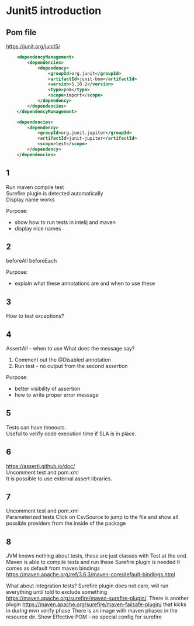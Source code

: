 # Junit5 introduction 



## Pom file 

https://junit.org/junit5/

```xml
	<dependencyManagement>
		<dependencies>
			<dependency>
				<groupId>org.junit</groupId>
				<artifactId>junit-bom</artifactId>
				<version>5.10.2</version>
				<type>pom</type>
				<scope>import</scope>
			</dependency>
		</dependencies>
	</dependencyManagement>

    <dependencies>
        <dependency>
            <groupId>org.junit.jupiter</groupId>
            <artifactId>junit-jupiter</artifactId>
            <scope>test</scope>
        </dependency>
    </dependencies>
```


## 1 

Run maven compile test  
Surefire plugin is detected automatically   
Display name works  

Purpose:
 - show how to run tests in intelij and maven
 - display nice names

## 2

beforeAll 
beforeEach

Purpose:
- explain what these annotations are and when to use these 

## 3
How to test exceptions?

## 4
AssertAll - when to use 
What does the message say?

1. Comment out the @Disabled annotation
2. Run test - no output from the second assertion 

Purpose:
- better visibility of assertion
- how to write proper error message 

## 5 

Tests can have timeouts.  
Useful to verify code execution time if SLA is in place.

## 6

https://assertj.github.io/doc/  
Uncomment test and pom.xml  
It is possible to use external assert libraries.

## 7

Uncomment test and pom.xml  
Parameterized tests
Click on CsvSource to jump to the file and show all possible providers from the inside of the package

## 8
JVM knows nothing about tests, these are just classes with Test at the end.
Maven is able to compile tests and run these
Surefire plugin is needed
It comes as default from maven bindings
https://maven.apache.org/ref/3.6.3/maven-core/default-bindings.html

What about integration tests?
Surefire plugin does not care, will run everything until told to exclude something https://maven.apache.org/surefire/maven-surefire-plugin/.
There is another plugin https://maven.apache.org/surefire/maven-failsafe-plugin/ that kicks in during mvn verify phase 
There is an image with maven phases in the resource dir.
Show Effective POM - no special config for surefire
